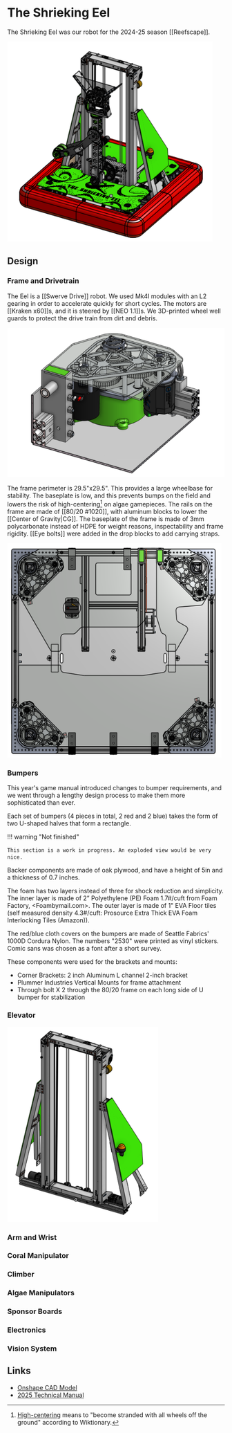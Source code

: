 # The Shrieking Eel

The Shrieking Eel was our robot for the 2024-25 season [[Reefscape]].

![A CAD rendering of the robot](../assets/images/shrieking-eel.png)

## Design

### Frame and Drivetrain

The Eel is a [[Swerve Drive]] robot. We used Mk4I modules with an L2 gearing in order to accelerate quickly for short cycles. The motors are [[Kraken x60]]s, and it is steered by [[NEO 1.1]]s. We 3D-printed wheel well guards to protect the drive train from dirt and debris.


![A view of a single swerve module](../assets/images/shrieking-eel-swerve-module.png)

The frame perimeter is 29.5"x29.5". This provides a large wheelbase for stability. The baseplate is low, and this prevents bumps on the field and lowers the risk of high-centering[^1] on algae gamepieces. The rails on the frame are made of [[80/20 #1020]], with aluminum blocks to lower the [[Center of Gravity|CG]]. The baseplate of the frame is made of 3mm polycarbonate instead of HDPE for weight reasons, inspectability and frame rigidity. [[Eye bolts]] were added in the drop blocks to add carrying straps.

![A top-down view of the drivetrain](../assets/images/shrieking-eel-drive-train.png)

[^1]: [High-centering](https://en.wiktionary.org/wiki/high-center) means to "become stranded with all wheels off the ground" according to Wiktionary.

### Bumpers

This year's game manual introduced changes to bumper requirements, and we went through a lengthy design process to make them more sophisticated than ever.

Each set of bumpers (4 pieces in total, 2 red and 2 blue) takes the form of two U-shaped halves that form a rectangle.

!!! warning "Not finished"

    This section is a work in progress. An exploded view would be very nice.

Backer components are made of oak plywood, and have a height of 5in and a thickness of 0.7 inches.

The foam has two layers instead of three for shock reduction and simplicity. The inner layer is made of 2” Polyethylene (PE) Foam 1.7#/cuft from Foam Factory, <Foambymail.com>. The outer layer is made of 1" EVA Floor tiles (self measured density 4.3#/cuft:  Prosource Extra Thick EVA Foam Interlocking Tiles (Amazon)).

The red/blue cloth covers on the bumpers are made of Seattle Fabrics' 1000D Cordura Nylon. The numbers "2530" were printed as vinyl stickers. Comic sans was chosen as a font after a short survey.

These components were used for the brackets and mounts:
- Corner Brackets:  2 inch Aluminum L channel 2-inch bracket
- Plummer Industries Vertical Mounts for frame attachment
- Through bolt X 2 through the 80/20 frame on each long side of U bumper for stabilization



### Elevator

![A CAD render of the Elevator](../assets/images/shrieking-eel-elevator.png)

### Arm and Wrist

### Coral Manipulator

### Climber

### Algae Manipulators

### Sponsor Boards

### Electronics

### Vision System

## Links

- [Onshape CAD Model](https://cad.onshape.com/documents/fa9a0365dfdf7e376f93f1b4/w/36bfb0cc9de95ef5933791e3/e/700ba3cf920578fe61d3ec24)
- [2025 Technical Manual](https://docs.google.com/presentation/d/1bto5VCYEVELLXvQ6iPSqBrLyz7rDSPktWtszlaASRLY/edit?usp=sharing)
